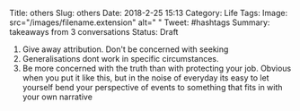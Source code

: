 Title: others
Slug: others
Date: 2018-2-25 15:13
Category: Life
Tags:
Image: src="/images/filename.extension" alt=" "
Tweet: #hashtags
Summary: takeaways from 3 conversations
Status: Draft



1. Give away attribution. Don't be concerned with seeking 
2. Generalisations dont work in specific circumstances. 
3. Be more concerned with the truth than with protecting your job. Obvious when you put it like this, but in the noise of everyday its easy to let yourself bend your perspective of events to something that fits in with your own narrative
